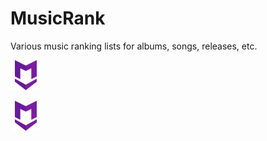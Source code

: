 # MusicRank
Various music ranking lists for albums, songs, releases, etc.

![Github Alt1](https://github.com/adam-p/markdown-here/raw/master/src/common/images/icon48.png "Logo Title Text 1")

![Github Alt2](https://github.com/adam-p/markdown-here/raw/master/src/common/images/icon48.png "Logo Title Text 2")
